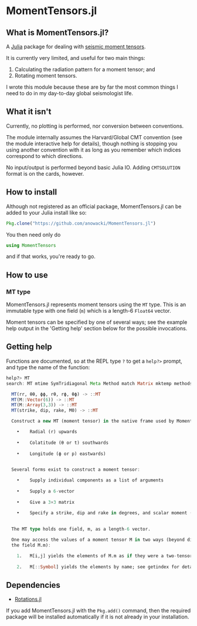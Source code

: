 # MomentTensors.jl

## What is MomentTensors.jl?
A [Julia](http://julialang.org) package for dealing with [seismic moment
tensors](https://earthquake.usgs.gov/learn/glossary/?term=moment%20tensor).

It is currently very limited, and useful for two main things:

1. Calculating the radiation pattern for a moment tensor; and
2. Rotating moment tensors.

I wrote this module because these are by far the most common things I need to do
in my day-to-day global seismologist life.

## What it isn't
Currently, no plotting is performed, nor conversion between conventions.

The module internally assumes the Harvard/Global CMT convention (see the module
interactive help for details), though nothing is stopping you using another
convention with it as long as you remember which indices correspond to which
directions.

No input/output is performed beyond basic Julia IO.  Adding `CMTSOLUTION` format
is on the cards, however.

## How to install
Although not registered as an official package, MomentTensors.jl can be added
to your Julia install like so:

```julia
Pkg.clone("https://github.com/anowacki/MomentTensors.jl")
```

You then need only do

```julia
using MomentTensors
```

and if that works, you're ready to go.


## How to use
### MT type
MomentTensors.jl represents moment tensors using the `MT` type.  This is an
immutable type with one field (`m`) which is a length-6 `Float64` vector.

Moment tensors can be specified by one of several ways; see the example help
output in the 'Getting help' section below for the possible invocations.

## Getting help
Functions are documented, so at the REPL type `?` to get a `help?>` prompt,
and type the name of the function:

```julia
help?> MT
search: MT mtime SymTridiagonal Meta Method match Matrix mktemp methods matchall

  MT(rr, θθ, ϕϕ, rθ, rϕ, θϕ) -> ::MT
  MT(M::Vector(6)) -> ::MT
  MT(M::Array(3,3)) -> ::MT
  MT(strike, dip, rake, M0) -> ::MT

  Construct a new MT (moment tensor) in the native frame used by MomentTensors:

    •    Radial (r) upwards
      
    •    Colatitude (θ or t) southwards
      
    •    Longitude (ϕ or p) eastwards)
      

  Several forms exist to construct a moment tensor:

    •    Supply individual components as a list of arguments
      
    •    Supply a 6-vector
      
    •    Give a 3×3 matrix
      
    •    Specify a strike, dip and rake in degrees, and scalar moment (N.m)
      

  The MT type holds one field, m, as a length-6 vector.

  One may access the values of a moment tensor M in two ways (beyond directly accessing
  the field M.m):

    1.   M[i,j] yields the elements of M.m as if they were a two-tensor
      
    2.   M[::Symbol] yields the elements by name; see getindex for details
```

## Dependencies
- [Rotations.jl](https://github.com/FugroRoames/Rotations.jl)

If you add MomentTensors.jl with the `Pkg.add()` command, then the required
package will be installed automatically if it is not already in your
installation.
